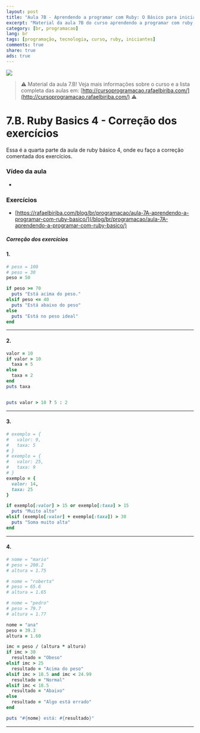```yaml
---
layout: post
title: "Aula 7B - Aprendendo a programar com Ruby: O Básico para iniciantes"
excerpt: "Material da aula 7B do curso aprendendo a programar com ruby, o básico para iniciantes. Nunca é tarde para começar a programar! Eu criei um curso gratuito, fácil e didático voltado para iniciantes. Confira mais informações aqui nessa publicação."
category: [br, programacao]
lang: br
tags: [programação, tecnologia, curso, ruby, iniciantes]
comments: true
share: true
ads: true
---
```


![](/blog/images/curso_ruby_basico/banner-curso-ruby-7B.jpg)

> :warning: Material da aula 7.B! Veja mais informações sobre o curso e a lista completa das aulas em: [http://cursoprogramacao.rafaelbiriba.com/](http://cursoprogramacao.rafaelbiriba.com/) :warning:

# 7.B. Ruby Basics 4 - Correção dos exercícios

Essa é a quarta parte da aula de ruby básico 4, onde eu faço a correção comentada dos exercícios.

### Vídeo da aula

- []()

### Exercícios

- [https://rafaelbiriba.com/blog/br/programacao/aula-7A-aprendendo-a-programar-com-ruby-basico/](/blog/br/programacao/aula-7A-aprendendo-a-programar-com-ruby-basico/)

##### Correção dos exercícios

#### 1.

```ruby
# peso = 100
# peso = 30
peso = 50

if peso >= 70
  puts "Está acima do peso."
elsif peso <= 40
  puts "Está abaixo do peso"
else
  puts "Está no peso ideal"
end
```

---

#### 2.

```ruby
valor = 10
if valor > 10
  taxa = 5
else
  taxa = 2
end
puts taxa


puts valor > 10 ? 5 : 2
```

---

#### 3.

```ruby
# exemplo = {
#   valor: 9,
#   taxa: 5
# }
# exemplo = {
#   valor: 25,
#   taxa: 9
# }
exemplo = {
  valor: 14,
  taxa: 25
}

if exemplo[:valor] > 15 or exemplo[:taxa] > 15
  puts "Muito alto"
elsif (exemplo[:valor] + exemplo[:taxa]) > 30
  puts "Soma muito alta"
end
```

---

#### 4.

```ruby
# nome = "mario"
# peso = 200.2
# altura = 1.75

# nome = "roberta"
# peso = 65.6
# altura = 1.65

# nome = "pedro"
# peso = 79.7
# altura = 1.77

nome = "ana"
peso = 39.3
altura = 1.60

imc = peso / (altura * altura)
if imc > 30
  resultado = "Obeso"
elsif imc > 25
  resultado = "Acima do peso"
elsif imc > 18.5 and imc < 24.99
  resultado = "Normal"
elsif imc < 18.5
  resultado = "Abaixo"
else
  resultado = "Algo está errado"
end

puts "#{nome} está: #{resultado}"
```

---
